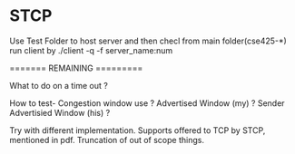 # STCP

Use Test Folder to host server and then checl from main folder(cse425-*)
run client by
./client -q -f <filename> server_name:num

======= REMAINING =========

What to do on a time out ?

How to test-
Congestion window use ?
Advertised Window (my) ?
Sender Advertisied Window (his) ?

Try with different implementation.
Supports offered to TCP by STCP, mentioned in pdf.
Truncation of out of scope things.